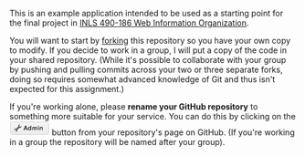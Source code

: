 This is an example application intended to be used as a starting point for the final project in [INLS 490-186 Web Information Organization](http://aeshin.org/teaching/inls-490-186/2012/sp/).

You will want to start by [forking](http://help.github.com/fork-a-repo/) this repository so you have your own copy to modify. If you decide to work in a group, I will put a copy of the code in your shared repository. (While it's possible to collaborate with your group by pushing and pulling commits across your two or three separate forks, doing so requires somewhat advanced knowledge of Git and thus isn't expected for this assignment.)

If you're working alone, please **rename your GitHub repository** to something more suitable for your service. You can do this by clicking on the ![admin](doc/img/admin.png) button from your repository's page on GitHub. (If you're working in a group the repository will be named after your group).



